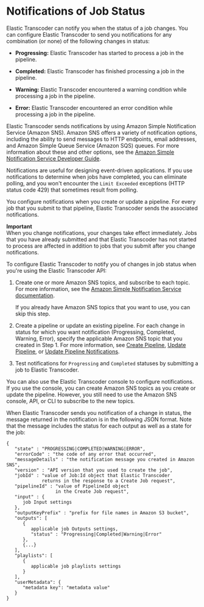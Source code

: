 # Notifications of Job Status<a name="notifications"></a>

Elastic Transcoder can notify you when the status of a job changes\. You can configure Elastic Transcoder to send you notifications for any combination \(or none\) of the following changes in status:

+ **Progressing:** Elastic Transcoder has started to process a job in the pipeline\.

+ **Completed:** Elastic Transcoder has finished processing a job in the pipeline\.

+ **Warning:** Elastic Transcoder encountered a warning condition while processing a job in the pipeline\.

+ **Error:** Elastic Transcoder encountered an error condition while processing a job in the pipeline\.

Elastic Transcoder sends notifications by using Amazon Simple Notification Service \(Amazon SNS\)\. Amazon SNS offers a variety of notification options, including the ability to send messages to HTTP endpoints, email addresses, and Amazon Simple Queue Service \(Amazon SQS\) queues\. For more information about these and other options, see the [Amazon Simple Notification Service Developer Guide](http://docs.aws.amazon.com/sns/latest/dg/)\. 

Notifications are useful for designing event\-driven applications\. If you use notifications to determine when jobs have completed, you can eliminate polling, and you won't encounter the `Limit Exceeded` exceptions \(HTTP status code 429\) that sometimes result from polling\. 

You configure notifications when you create or update a pipeline\. For every job that you submit to that pipeline, Elastic Transcoder sends the associated notifications\. 

**Important**  
When you change notifications, your changes take effect immediately\. Jobs that you have already submitted and that Elastic Transcoder has not started to process are affected in addition to jobs that you submit after you change notifications\.

To configure Elastic Transcoder to notify you of changes in job status when you're using the Elastic Transcoder API:

1. Create one or more Amazon SNS topics, and subscribe to each topic\. For more information, see the [Amazon Simple Notification Service documentation](http://aws.amazon.com/documentation/sns/)\.

   If you already have Amazon SNS topics that you want to use, you can skip this step\.

1. Create a pipeline or update an existing pipeline\. For each change in status for which you want notification \(Progressing, Completed, Warning, Error\), specify the applicable Amazon SNS topic that you created in Step 1\. For more information, see [Create Pipeline](create-pipeline.md), [Update Pipeline](update-pipeline.md), or [Update Pipeline Notifications](update-pipeline-notifications.md)\.

1. Test notifications for `Progressing` and `Completed` statuses by submitting a job to Elastic Transcoder\.

You can also use the Elastic Transcoder console to configure notifications\. If you use the console, you can create Amazon SNS topics as you create or update the pipeline\. However, you still need to use the Amazon SNS console, API, or CLI to subscribe to the new topics\.

When Elastic Transcoder sends you notification of a change in status, the message returned in the notification is in the following JSON format\. Note that the message includes the status for each output as well as a state for the job:

```
{
   "state" : "PROGRESSING|COMPLETED|WARNING|ERROR",
   "errorCode" : "the code of any error that occurred",
   "messageDetails" : "the notification message you created in Amazon SNS",
   "version" : "API version that you used to create the job",
   "jobId" : "value of Job:Id object that Elastic Transcoder 
             returns in the response to a Create Job request",
   "pipelineId" : "value of PipelineId object 
                  in the Create Job request",
   "input" : {
      job Input settings
   },
   "outputKeyPrefix" : "prefix for file names in Amazon S3 bucket",
   "outputs": [
      {
         applicable job Outputs settings,
         "status" : "Progressing|Completed|Warning|Error"
      },
      {...}
   ],
   "playlists": [
      {
         applicable job playlists settings
      }
   ],
   "userMetadata": {
      "metadata key": "metadata value"
   }
}
```